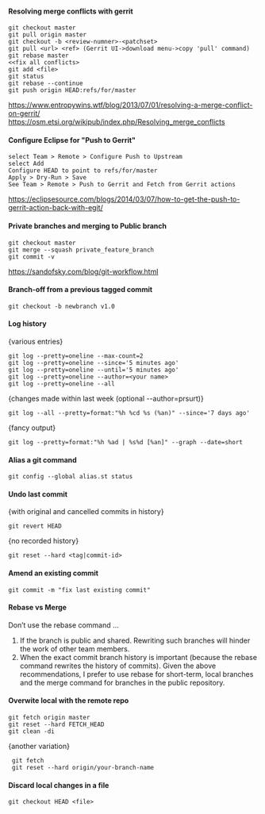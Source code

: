 #### Resolving merge conflicts with gerrit
```
git checkout master
git pull origin master
git checkout -b <review-numner>-<patchset>
git pull <url> <ref> (Gerrit UI->download menu->copy 'pull' command)
git rebase master
<<fix all conflicts>
git add <file>
git status
git rebase --continue
git push origin HEAD:refs/for/master
```
https://www.entropywins.wtf/blog/2013/07/01/resolving-a-merge-conflict-on-gerrit/
https://osm.etsi.org/wikipub/index.php/Resolving_merge_conflicts

#### Configure Eclipse for "Push to Gerrit"
```
select Team > Remote > Configure Push to Upstream
select Add
Configure HEAD to point to refs/for/master
Apply > Dry-Run > Save
See Team > Remote > Push to Gerrit and Fetch from Gerrit actions
```
https://eclipsesource.com/blogs/2014/03/07/how-to-get-the-push-to-gerrit-action-back-with-egit/


#### Private branches and merging to Public branch
```
git checkout master
git merge --squash private_feature_branch
git commit -v
```
https://sandofsky.com/blog/git-workflow.html


#### Branch-off from a previous tagged commit
````
git checkout -b newbranch v1.0
````

#### Log history

{various entries}
````
git log --pretty=oneline --max-count=2
git log --pretty=oneline --since='5 minutes ago'
git log --pretty=oneline --until='5 minutes ago'
git log --pretty=oneline --author=<your name>
git log --pretty=oneline --all
````
{changes made within last week (optional --author=prsurt)}
````
git log --all --pretty=format:"%h %cd %s (%an)" --since='7 days ago'
````
{fancy output}
````
git log --pretty=format:"%h %ad | %s%d [%an]" --graph --date=short
````
#### Alias a git command
````
git config --global alias.st status
````

#### Undo last commit 
{with original and cancelled commits in history}
````
git revert HEAD
````
{no recorded history}
````
git reset --hard <tag|commit-id>
````
#### Amend an existing commit
````
git commit -m "fix last existing commit"
````

#### Rebase vs Merge
Don’t use the rebase command …
1. If the branch is public and shared. Rewriting such branches will hinder the work of other team members.
2. When the exact commit branch history is important (because the rebase command rewrites the history of commits).
Given the above recommendations, I prefer to use rebase for short-term, local branches and the merge command for branches in the public repository.

#### Overwite local with the remote repo
````
git fetch origin master
git reset --hard FETCH_HEAD
git clean -di
````
{another variation}
````
 git fetch
 git reset --hard origin/your-branch-name
 ````
#### Discard local changes in a file
````
git checkout HEAD <file>
````
````
